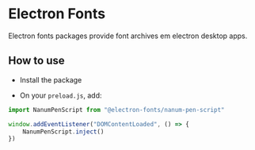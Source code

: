 # Electron Fonts

Electron fonts packages provide font archives em electron desktop apps.

## How to use

* Install the package

* On your `preload.js`, add:

```ts
import NanumPenScript from "@electron-fonts/nanum-pen-script"

window.addEventListener("DOMContentLoaded", () => {
    NanumPenScript.inject()
})
```